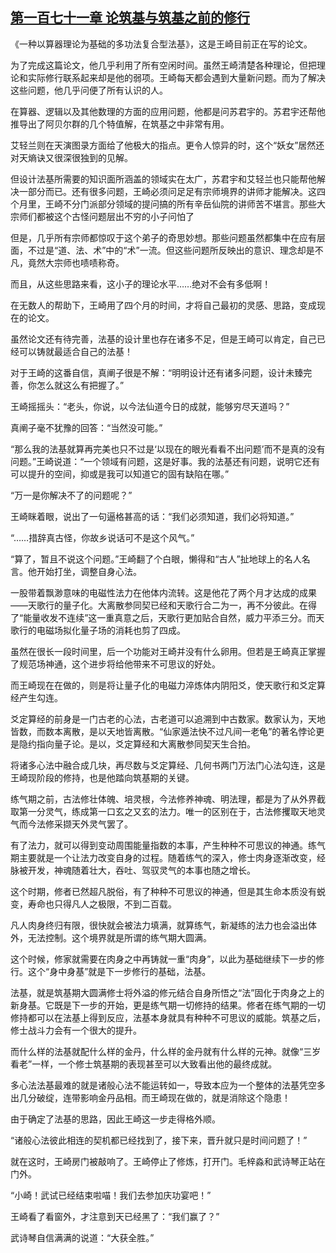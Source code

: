 ## [第一百七十一章 论筑基与筑基之前的修行](https://www.xxbiquge.com/11_11207/5463596.html)


  《一种以算器理论为基础的多功法复合型法基》，这是王崎目前正在写的论文。

  为了完成这篇论文，他几乎利用了所有空闲时间。虽然王崎清楚各种理论，但把理论和实际修行联系起来却是他的弱项。王崎每天都会遇到大量新问题。而为了解决这些问题，他几乎问便了所有认识的人。

  在算器、逻辑以及其他数理的方面的应用问题，他都是问苏君宇的。苏君宇还帮他推导出了阿贝尔群的几个特值解，在筑基之中非常有用。

  艾轻兰则在天演图录方面给了他极大的指点。更令人惊异的时，这个“妖女”居然还对天熵诀又很深很独到的见解。

  但设计法基所需要的知识面所涵盖的领域实在太广，苏君宇和艾轻兰也只能帮他解决一部分而已。还有很多问题，王崎必须问足足有宗师境界的讲师才能解决。这四个月里，王崎不分门派部分领域的提问搞的所有辛岳仙院的讲师苦不堪言。那些大宗师们都被这个古怪问题层出不穷的小子问怕了

  但是，几乎所有宗师都惊叹于这个弟子的奇思妙想。那些问题虽然都集中在应有层面，不过是“道、法、术”中的“术”一流。但这些问题所反映出的意识、理念却是不凡，竟然大宗师也啧啧称奇。

  而且，从这些思路来看，这小子的理论水平……绝对不会有多低啊！

  在无数人的帮助下，王崎用了四个月的时间，才将自己最初的灵感、思路，变成现在的论文。

  虽然论文还有待完善，法基的设计里也存在诸多不足，但是王崎可以肯定，自己已经可以铸就最适合自己的法基！

  对于王崎的这番自信，真阐子很是不解：“明明设计还有诸多问题，设计未臻完善，你怎么就这么有把握了。”

  王崎摇摇头：“老头，你说，以今法仙道今日的成就，能够穷尽天道吗？”

  真阐子毫不犹豫的回答：“当然没可能。”

  “那么我的法基就算再完美也只不过是‘以现在的眼光看看不出问题’而不是真的没有问题。”王崎说道：“一个领域有问题，这是好事。我的法基还有问题，说明它还有可以提升的空间，抑或是我可以知道它的固有缺陷在哪。”

  “万一是你解决不了的问题呢？”

  王崎眯着眼，说出了一句逼格甚高的话：“我们必须知道，我们必将知道。”

  “……措辞真古怪，你故乡说话可不是这个风气。”

  “算了，暂且不说这个问题。”王崎翻了个白眼，懒得和“古人”扯地球上的名人名言。他开始打坐，调整自身心法。

  一股带着飘渺意味的电磁性法力在他体内流转。这是他花了两个月才达成的成果——天歌行的量子化。大离散参同契已经和天歌行合二为一，再不分彼此。在得了“能量收发不连续”这一重真意之后，天歌行更加贴合自然，威力平添三分。而天歌行的电磁场拟化量子场的消耗也剪了四成。

  虽然在很长一段时间里，后一个功能对王崎并没有什么卵用。但若是王崎真正掌握了规范场神通，这个进步将给他带来不可思议的好处。

  而王崎现在在做的，则是将让量子化的电磁力淬炼体内阴阳爻，使天歌行和爻定算经产生勾连。

  爻定算经的前身是一门古老的心法，古老道可以追溯到中古数家。数家认为，天地皆数，而数本离散，是以天地皆离散。“仙家遁法快不过凡间一老龟”的著名悖论更是隐约指向量子论。是以，爻定算经和大离散参同契天生合拍。

  将诸多心法中融合成几块，再尽数与爻定算经、几何书两门万法门心法勾连，这是王崎现阶段的修持，也是他踏向筑基期的关键。

  练气期之前，古法修壮体魄、培灵根，今法修养神魂、明法理，都是为了从外界截取第一分灵气，练成第一口玄之又玄的法力。唯一的区别在于，古法修攫取天地灵气而今法修采撷天外灵气罢了。

  有了法力，就可以得到变动周围能量指数的本事，产生种种不可思议的神通。练气期主要就是一个让法力改变自身的过程。随着练气的深入，修士肉身逐渐改变，经脉被开发，神魂随着壮大，吞吐、驾驭灵气的本事也随之增长。

  这个时期，修者已然超凡脱俗，有了种种不可思议的神通，但是其生命本质没有蜕变，寿命也只得凡人之极限，不到二百载。

  凡人肉身终归有限，很快就会被法力填满，就算练气，新凝练的法力也会溢出体外，无法控制。这个境界就是所谓的练气期大圆满。

  这个时候，修家就需要在肉身之中再铸就一重“肉身”，以此为基础继续下一步的修行。这个“身中身基”就是下一步修行的基础，法基。

  法基，就是筑基期大圆满修士将外溢的修元结合自身所悟之“法”固化于肉身之上的新身基。它既是下一步的开始，更是练气期一切修持的结果。修者在练气期的一切修持都可以在法基上得到反应，法基本身就具有种种不可思议的威能。筑基之后，修士战斗力会有一个很大的提升。

  而什么样的法基就配什么样的金丹，什么样的金丹就有什么样的元神。就像“三岁看老”一样，一个修士筑基期的表现甚至可以大致看出他的最终成就。

  多心法法基最难的就是诸般心法不能运转如一，导致本应为一个整体的法基凭空多出几分破绽，连带影响金丹品相。而王崎现在做的，就是消除这个隐患！

  由于确定了法基的思路，因此王崎这一步走得格外顺。

  “诸般心法彼此相连的契机都已经找到了，接下来，晋升就只是时间问题了！”

  就在这时，王崎房门被敲响了。王崎停止了修炼，打开门。毛梓淼和武诗琴正站在门外。

  “小崎！武试已经结束啦喵！我们去参加庆功宴吧！”

  王崎看了看窗外，才注意到天已经黑了：“我们赢了？”

  武诗琴自信满满的说道：“大获全胜。”
